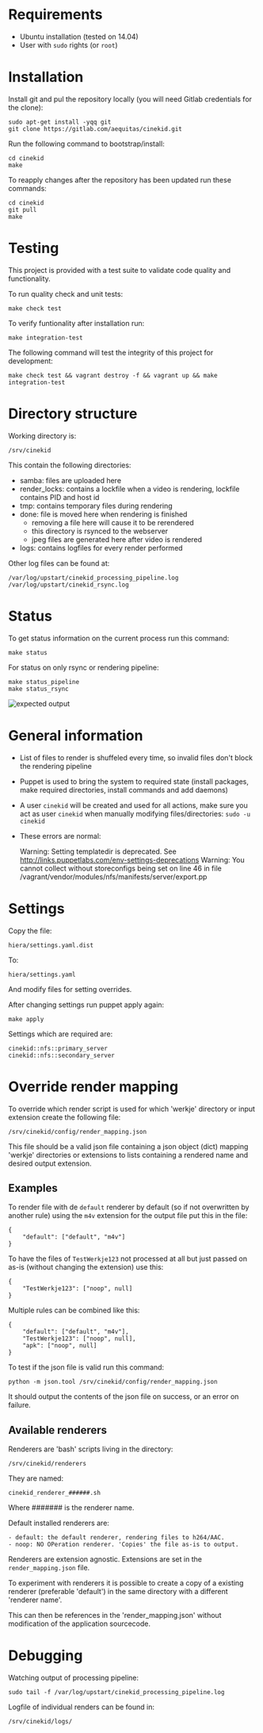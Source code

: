 # Requirements

- Ubuntu installation (tested on 14.04)
- User with `sudo` rights (or `root`)

# Installation

Install git and pul the repository locally (you will need Gitlab credentials for the clone):

    sudo apt-get install -yqq git
    git clone https://gitlab.com/aequitas/cinekid.git

Run the following command to bootstrap/install:

    cd cinekid
    make

To reapply changes after the repository has been updated run these commands:

    cd cinekid
    git pull
    make

# Testing
This project is provided with a test suite to validate code quality and functionality.

To run quality check and unit tests:

    make check test

To verify funtionality after installation run:

    make integration-test

The following command will test the integrity of this project for development:

    make check test && vagrant destroy -f && vagrant up && make integration-test

# Directory structure

Working directory is:

    /srv/cinekid

This contain the following directories:

- samba: files are uploaded here
- render_locks: contains a lockfile when a video is rendering, lockfile contains PID and host id
- tmp: contains temporary files during rendering
- done: file is moved here when rendering is finished
    - removing a file here will cause it to be rerendered
    - this directory is rsynced to the webserver
    - jpeg files are generated here after video is rendered
- logs: contains logfiles for every render performed


Other log files can be found at:

    /var/log/upstart/cinekid_processing_pipeline.log
    /var/log/upstart/cinekid_rsync.log

# Status

To get status information on the current process run this command:

    make status

For status on only rsync or rendering pipeline:

    make status_pipeline
    make status_rsync

![expected output](https://raw.githubusercontent.com/aequitas/cinekid2015/master/expected%20output.png)

# General information

- List of files to render is shuffeled every time, so invalid files don't block the rendering pipeline
- Puppet is used to bring the system to required state (install packages, make required directories, install commands and add daemons)
- A user `cinekid` will be created and used for all actions, make sure you act as user `cinekid` when manually modifying files/directories: `sudo -u cinekid`
- These errors are normal:

    Warning: Setting templatedir is deprecated. See http://links.puppetlabs.com/env-settings-deprecations
    Warning: You cannot collect without storeconfigs being set on line 46 in file /vagrant/vendor/modules/nfs/manifests/server/export.pp

# Settings

Copy the file:

    hiera/settings.yaml.dist

To:

    hiera/settings.yaml

And modify files for setting overrides.

After changing settings run puppet apply again:

    make apply

Settings which are required are:

    cinekid::nfs::primary_server
    cinekid::nfs::secondary_server

# Override render mapping

To override which render script is used for which 'werkje' directory or input extension create the following file:

    /srv/cinekid/config/render_mapping.json

This file should be a valid json file containing a json object (dict) mapping 'werkje' directories or extensions to lists containing a rendered name and desired output extension.

## Examples

To render file with de `default` renderer by default (so if not overwritten by another rule) using the `m4v` extension for the output file put this in the file:

    {
        "default": ["default", "m4v"]
    }

To have the files of `TestWerkje123` not processed at all but just passed on as-is (without changing the extension) use this:

    {
        "TestWerkje123": ["noop", null]
    }

Multiple rules can be combined like this:

    {
        "default": ["default", "m4v"],
        "TestWerkje123": ["noop", null],
        "apk": ["noop", null]
    }

To test if the json file is valid run this command:

    python -m json.tool /srv/cinekid/config/render_mapping.json

It should output the contents of the json file on success, or an error on failure.

## Available renderers

Renderers are 'bash' scripts living in the directory:

    /srv/cinekid/renderers

They are named:

    cinekid_renderer_######.sh

Where ####### is the renderer name.

Default installed renderers are:

    - default: the default renderer, rendering files to h264/AAC.
    - noop: NO OPeration renderer. 'Copies' the file as-is to output.

Renderers are extension agnostic. Extensions are set in the `render_mapping.json` file.

To experiment with renderers it is possible to create a copy of a existing renderer (preferable 'default') in the same directory with a different 'renderer name'.

This can then be references in the 'render_mapping.json' without modification of the application sourcecode.

# Debugging

Watching output of processing pipeline:

    sudo tail -f /var/log/upstart/cinekid_processing_pipeline.log

Logfile of individual renders can be found in:

    /srv/cinekid/logs/
